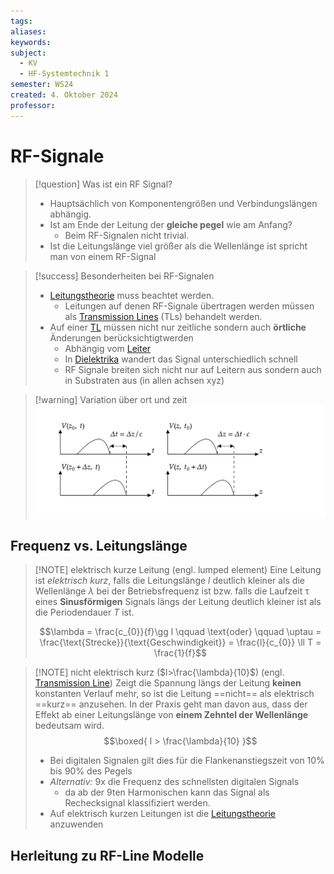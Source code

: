 ```yaml
---
tags: 
aliases: 
keywords: 
subject:
  - KV
  - HF-Systemtechnik 1
semester: WS24
created: 4. Oktober 2024
professor:
---
```

 

# RF-Signale

> [!question] Was ist ein RF Signal?
> 
> - Hauptsächlich von Komponentengrößen und Verbindungslängen abhängig.
> - Ist am Ende der Leitung der **gleiche pegel** wie am Anfang?
>     - Beim RF-Signalen nicht trivial.
> - Ist die Leitungslänge viel größer als die Wellenlänge ist spricht man von einem RF-Signal

> [!success] Besonderheiten bei RF-Signalen
> - [Leitungstheorie](../../../HF-Technik/Leitungstheorie.md) muss beachtet werden.
>     - Leitungen auf denen RF-Signale übertragen werden müssen als [Transmission Lines](Transmission%20Line.md) (TLs) behandelt werden.
> - Auf einer [TL](Transmission%20Line.md) müssen nicht nur zeitliche sondern auch **örtliche** Änderungen berücksichtigtwerden
>     - Abhängig vom [Leiter](../../../Physik/Materialkunde/{MOC}%20Materialkunde.md#Leiter)
>     - In [Dielektrika](../../../Physik/Materialkunde/{MOC}%20Materialkunde.md#Substrate) wandert das Signal unterschiedlich schnell
>     - RF Signale breiten sich nicht nur auf Leitern aus sondern auch in Substraten aus (in allen achsen xyz)

> [!warning] Variation über ort und zeit
>![invert_dark|1000](assets/RF-sign.svg)

## Frequenz vs. Leitungslänge

> [!NOTE] elektrisch kurze Leitung (engl. lumped element) 
> Eine Leitung ist *elektrisch kurz*, falls die Leitungslänge $l$ deutlich kleiner als die Wellenlänge $\lambda$ bei der Betriebsfrequenz ist bzw. falls die Laufzeit $\uptau$ eines **Sinusförmigen** Signals längs der Leitung deutlich kleiner ist als die Periodendauer $T$ ist.  
>
> $$\lambda = \frac{c_{0}}{f}\gg l \qquad \text{oder} \qquad \uptau = \frac{\text{Strecke}}{\text{Geschwindigkeit}} = \frac{l}{c_{0}} \ll T = \frac{1}{f}$$


> [!NOTE] nicht elektrisch kurz ($l>\frac{\lambda}{10}$) (engl. [Transmission Line](Transmission%20Line.md))
>  Zeigt die Spannung längs der Leitung **keinen** konstanten Verlauf mehr, so ist die Leitung ==nicht== als elektrisch ==kurz== anzusehen. In der Praxis geht man davon aus, dass der Effekt ab einer Leitungslänge von **einem Zehntel der Wellenlänge** bedeutsam wird.
>  $$\boxed{ l > \frac{\lambda}{10} }$$
> - Bei digitalen Signalen gilt dies für die Flankenanstiegszeit von 10% bis 90% des Pegels
> - *Alternativ:* 9x die Frequenz des schnellsten digitalen Signals
>     - da ab der 9ten Harmonischen kann das Signal als Rechecksignal klassifiziert werden.
> - Auf elektrisch kurzen Leitungen ist die [Leitungstheorie](Leitungstheorie.md) anzuwenden

## Herleitung zu RF-Line Modelle


